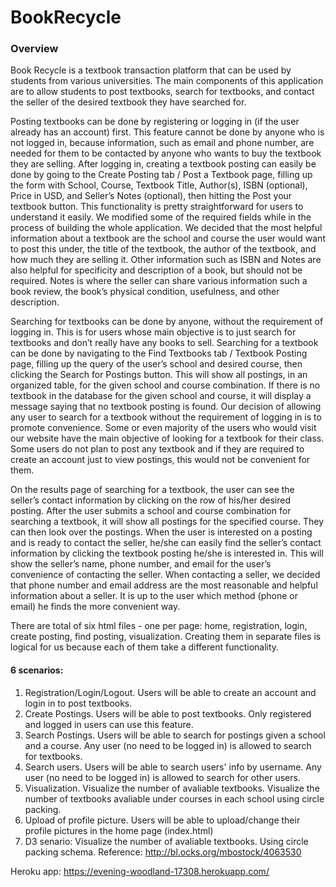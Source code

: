 # BookRecycle
### Overview
Book Recycle is a textbook transaction platform that can be used by students from various universities. The main components of this application are to allow students to post textbooks, search for textbooks, and contact the seller of the desired textbook they have searched for.
<p>Posting textbooks can be done by registering or logging in (if the user already has an account) first. This feature cannot be done by anyone who is not logged in, because information, such as email and phone number, are needed for them to be contacted by anyone who wants to buy the textbook they are selling. After logging in, creating a textbook posting can easily be done by going to the Create Posting tab / Post a Textbook page, filling up the form with School, Course, Textbook Title, Author(s), ISBN (optional), Price in USD, and Seller’s Notes (optional), then hitting the Post your textbook button. This functionality is pretty straightforward for users to understand it easily. We modified some of the required fields while in the process of building the whole application. We decided that the most helpful information about a textbook are the school and course the user would want to post this under, the title of the textbook, the author of the textbook, and how much they are selling it. Other information such as ISBN and Notes are also helpful for specificity and description of a book, but should not be required. Notes is where the seller can share various information such a book review, the book’s physical condition, usefulness, and other description. </p>
<p>Searching for textbooks can be done by anyone, without the requirement of logging in. This is for users whose main objective is to just search for textbooks and don’t really have any books to sell. Searching for a textbook can be done by navigating to the Find Textbooks tab / Textbook Posting page, filling up the query of the user’s school and desired course, then clicking the Search for Postings button. This will show all postings, in an organized table, for the given school and course combination. If there is no textbook in the database for the given school and course, it will display a message saying that no textbook posting is found. Our decision of allowing any user to search for a textbook without the requirement of logging in is to promote convenience. Some or even majority of the users who would visit our website have the main objective of looking for a textbook for their class. Some users do not plan to post any textbook and if they are required to create an account just to view postings, this would not be convenient for them.</p>
<p>On the results page of searching for a textbook, the user can see the seller’s contact information by clicking on the row of his/her desired posting. After the user submits a school and course combination for searching a textbook, it will show all postings for the specified course. They can then look over the postings. When the user is interested on a posting and is ready to contact the seller, he/she can easily find the seller’s contact information by clicking the textbook posting he/she is interested in. This will show the seller’s name, phone number, and email for the user’s convenience of contacting the seller. When contacting a seller, we decided that phone number and email address are the most reasonable and helpful information about a seller. It is up to the user which method (phone or email) he finds the more convenient way.</p>
<p>There are total of six html files - one per page: home, registration, login, create posting, find posting, visualization. Creating them in separate files is logical for us because each of them take a different functionality.</p>


#### 6 scenarios:
1. Registration/Login/Logout. Users will be able to create an account and login in to post textbooks.
2. Create Postings. Users will be able to post textbooks. Only registered and logged in users can use this feature.
3. Search Postings. Users will be able to search for postings given a school and a course. Any user (no need to be logged in) is allowed to search for textbooks. 
4. Search users. Users will be able to search users' info by username. Any user (no need to be logged in) is allowed to search for other users.
5. Visualization. Visualize the number of avaliable textbooks. Visualize the number of textbooks avaliable under courses in each school using circle packing.
6. Upload of profile picture. Users will be able to upload/change their profile pictures in the home page (index.html)
7. D3 senario: Visualize the number of avaliable textbooks. Using circle packing schema. Reference: http://bl.ocks.org/mbostock/4063530


Heroku app: https://evening-woodland-17308.herokuapp.com/